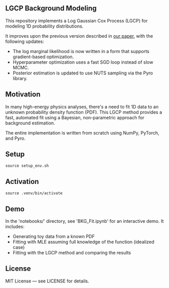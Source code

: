 ## LGCP Background Modeling

This repository implements a Log Gaussian Cox Process (LGCP) for modeling 1D probability distributions.

It improves upon the previous version described in [our paper](https://arxiv.org/abs/2508.11740), with the following updates:
- The log marginal likelihood is now written in a form that supports gradient-based optimization.
- Hyperparameter optimization uses a fast SGD loop instead of slow MCMC.
- Posterior estimation is updated to use NUTS sampling via the Pyro library.

## Motivation

In many high-energy physics analyses, there's a need to fit 1D data to an unknown probability density function (PDF).
This LGCP method provides a fast, automated fit using a Bayesian, non-parametric approach for background estimation.

The entire implementation is written from scratch using NumPy, PyTorch, and Pyro.

## Setup

    source setup_env.sh

## Activation

    source .venv/bin/activate

## Demo

In the 'notebooks/' directory, see 'BKG_Fit.ipynb' for an interactive demo.
It includes:
- Generating toy data from a known PDF
- Fitting with MLE assuming full knowledge of the function (idealized case)
- Fitting with the LGCP method and comparing the results

## License

MIT License — see LICENSE for details.

